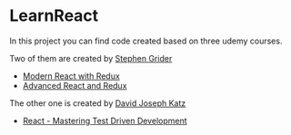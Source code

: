 # LearnReact
In this project you can find code created based on three udemy courses. 

Two of them are created by [Stephen Grider](https://github.com/StephenGrider)
  * [Modern React with Redux](https://www.udemy.com/course/react-redux/)
  * [Advanced React and Redux](https://www.udemy.com/course/react-redux-tutorial/)

The other one is created by [David Joseph Katz](https://github.com/15Dkatz)
  * [React - Mastering Test Driven Development](https://eylearning.udemy.com/course/react-tdd/)
